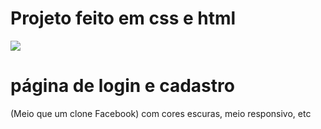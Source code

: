# Projeto feito em css e html

![](https://repository-images.githubusercontent.com/246608786/0e086280-d83c-11eb-8050-efc8b2a45ed3)

# página de login e cadastro

(Meio que um clone Facebook) com cores  escuras, meio responsivo, etc
